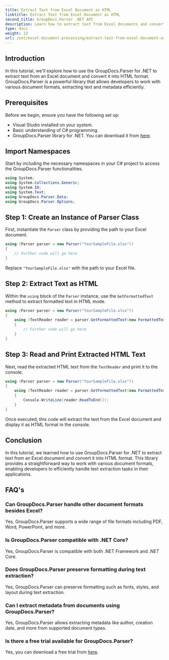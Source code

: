```yaml
---
title: Extract Text from Excel Document as HTML
linktitle: Extract Text from Excel Document as HTML
second_title: GroupDocs.Parser .NET API
description: Learn how to extract text from Excel documents and convert it into HTML using GroupDocs.Parser for .NET.
type: docs
weight: 13
url: /net/excel-document-processing/extract-text-from-excel-document-as-html/
---
```

## Introduction
In this tutorial, we'll explore how to use the GroupDocs.Parser for .NET to extract text from an Excel document and convert it into HTML format. GroupDocs.Parser is a powerful library that allows developers to work with various document formats, extracting text and metadata efficiently.
## Prerequisites
Before we begin, ensure you have the following set up:
- Visual Studio installed on your system.
- Basic understanding of C# programming.
- GroupDocs.Parser library for .NET. You can download it from [here](https://releases.groupdocs.com/parser/net/).
## Import Namespaces
Start by including the necessary namespaces in your C# project to access the GroupDocs.Parser functionalities.
```csharp
using System;
using System.Collections.Generic;
using System.IO;
using System.Text;
using GroupDocs.Parser.Data;
using GroupDocs.Parser.Options;
```
## Step 1: Create an Instance of Parser Class
First, instantiate the `Parser` class by providing the path to your Excel document.
```csharp
using (Parser parser = new Parser("YourSampleFile.xlsx"))
{
    // Further code will go here
}
```
Replace `"YourSampleFile.xlsx"` with the path to your Excel file.
## Step 2: Extract Text as HTML
Within the `using` block of the `Parser` instance, use the `GetFormattedText` method to extract formatted text in HTML mode.
```csharp
using (Parser parser = new Parser("YourSampleFile.xlsx"))
{
    using (TextReader reader = parser.GetFormattedText(new FormattedTextOptions(FormattedTextMode.Html)))
    {
        // Further code will go here
    }
}
```
## Step 3: Read and Print Extracted HTML Text
Next, read the extracted HTML text from the `TextReader` and print it to the console.
```csharp
using (Parser parser = new Parser("YourSampleFile.xlsx"))
{
    using (TextReader reader = parser.GetFormattedText(new FormattedTextOptions(FormattedTextMode.Html)))
    {
        Console.WriteLine(reader.ReadToEnd());
    }
}
```
Once executed, this code will extract the text from the Excel document and display it as HTML format in the console.
## Conclusion
In this tutorial, we learned how to use GroupDocs.Parser for .NET to extract text from an Excel document and convert it into HTML format. This library provides a straightforward way to work with various document formats, enabling developers to efficiently handle text extraction tasks in their applications.

## FAQ's
### Can GroupDocs.Parser handle other document formats besides Excel?
Yes, GroupDocs.Parser supports a wide range of file formats including PDF, Word, PowerPoint, and more.
### Is GroupDocs.Parser compatible with .NET Core?
Yes, GroupDocs.Parser is compatible with both .NET Framework and .NET Core.
### Does GroupDocs.Parser preserve formatting during text extraction?
Yes, GroupDocs.Parser can preserve formatting such as fonts, styles, and layout during text extraction.
### Can I extract metadata from documents using GroupDocs.Parser?
Yes, GroupDocs.Parser allows extracting metadata like author, creation date, and more from supported document types.
### Is there a free trial available for GroupDocs.Parser?
Yes, you can download a free trial from [here](https://releases.groupdocs.com/).
